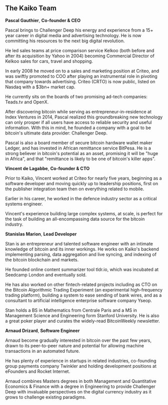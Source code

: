## The Kaiko Team

**Pascal Gauthier**, __Co-founder & CEO__

Pascal brings to Challenger Deep his energy and experience from a 15+ year career in digital media and advertising technology. He is now committing his resources to the next big digital revolution.

He led sales teams at price comparison service Kelkoo (both before and after its acquisition by Yahoo in 2004) becoming Commercial Director of Kelkoo sales for cars, travel and shopping.

In early 2008 he moved on to a sales and marketing position at Criteo, and was swiftly promoted to COO after playing an instrumental role in pivoting that company towards advertising. Criteo (CRTO) is now public, listed on Nasdaq with a $3bn+ market cap.

He currently sits on the boards of two promising ad-tech companies: Teads.tv and OpenX.

After discovering bitcoin while serving as entrepreneur-in-residence at Index Ventures in 2014, Pascal realized this groundbreaking new technology can only prosper if all users have access to reliable security and useful information. With this in mind, he founded a company with a goal to be bitcoin's ultimate data provider: Challenger Deep.

Pascal is also a board member of secure bitcoin hardware wallet maker Ledger, and has invested in African remittance service BitPesa. He is a strong believer in bitcoin's potential as an asset, promising it will be "huge in Africa", and that "remittance is likely to be one of bitcoin's killer apps".


**Vincent de Lagabbe**, __Co-founder & CTO__

Prior to Kaiko, Vincent worked at Criteo for nearly five years, beginning as a software developer and moving quickly up to leadership positions, first on the publisher integration team then on everything related to mobile.

Earlier in his career, he worked in the defence industry sector as a critical systems engineer.

Vincent's experience building large complex systems, at scale, is perfect for the task of building an all-encompassing data source for the bitcoin industry.


**Stanislas Marion**, __Lead Developer__

Stan is an entrepreneur and talented software engineer with an intimate knowledge of bitcoin and its inner workings. He works on Kaiko's backend implementing parsing, data aggregation and live syncing, and indexing of the bitcoin blockchain and markets.

He founded online content summarizer tool tldr.io, which was incubated at Seedcamp London and eventually sold.

He has also worked on other fintech-related projects including as CTO on the Bitcoin Algorithmic Trading Experiment (an experimental high-frequency trading platform), building a system to ease sending of bank wires, and as a consultant to artificial intelligence enterprise software company Yseop.

Stan holds a BS in Mathematics from Centrale Paris and a MS in Management Science and Engineering form Stanford University. He is also a great poker player and curates the widely-read BitcoinWeekly newsletter.


**Arnaud Drizard**, __Software Engineer__

Arnaud become gradually interested in bitcoin over the past few years, drawn to its peer-to-peer nature and potential for allowing machine transactions in an automated future.

He has plenty of experience in startups in related industries, co-founding group payments company Twinkler and holding development positions at eFounders and Rocket Internet.

Arnaud combines Masters degrees in both Management and Quantitative Economics & Finance with a degree in Engineering to provide Challenger Deep with invaluable perspectives on the digital currency industry as it grows to challenge existing paradigms.
